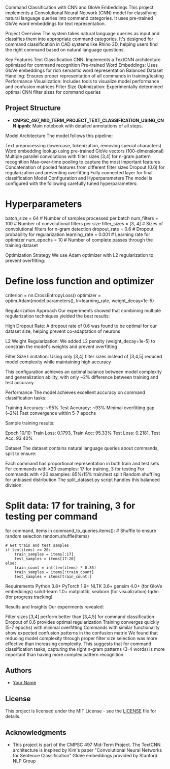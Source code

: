 Command Classification with CNN and GloVe Embeddings
This project implements a Convolutional Neural Network (CNN) model for classifying natural language queries into command categories. It uses pre-trained GloVe word embeddings for text representation.

Project Overview
The system takes natural language queries as input and classifies them into appropriate command categories. It's designed for command classification in CAD systems like Rhino 3D, helping users find the right command based on natural language questions.

Key Features
Text Classification CNN: Implements a TextCNN architecture optimized for command recognition
Pre-trained Word Embeddings: Uses GloVe embeddings for rich semantic word representation
Balanced Dataset Handling: Ensures proper representation of all commands in training/testing
Performance Visualization: Includes tools to visualize model performance and confusion matrices
Filter Size Optimization: Experimentally determined optimal CNN filter sizes for command queries

## Project Structure

- **CMPSC_497_MID_TERM_PROJECT_TEXT_CLASSIFICATION_USING_CNN.ipynb**: Main notebook with detailed annotations of all steps.

Model Architecture
The model follows this pipeline:

Text preprocessing (lowercase, tokenization, removing special characters)
Word embedding lookup using pre-trained GloVe vectors (100-dimensional)
Multiple parallel convolutions with filter sizes [3,4] for n-gram pattern recognition
Max-over-time pooling to capture the most important features
Concatenation of pooled features from different filter sizes
Dropout (0.6) for regularization and preventing overfitting
Fully connected layer for final classification
Model Configuration and Hyperparameters
The model is configured with the following carefully tuned hyperparameters:

# Hyperparameters
batch_size = 64          # Number of samples processed per batch
num_filters = 100        # Number of convolutional filters per size
filter_sizes = [3, 4]    # Sizes of convolutional filters for n-gram detection
dropout_rate = 0.6       # Dropout probability for regularization
learning_rate = 0.001    # Learning rate for optimizer
num_epochs = 10          # Number of complete passes through the training dataset

Optimization Strategy
We use Adam optimizer with L2 regularization to prevent overfitting:

# Define loss function and optimizer
criterion = nn.CrossEntropyLoss()
optimizer = optim.Adam(model.parameters(), lr=learning_rate, weight_decay=1e-5)

Regularization Approach
Our experiments showed that combining multiple regularization techniques yielded the best results:

High Dropout Rate: A dropout rate of 0.6 was found to be optimal for our dataset size, helping prevent co-adaptation of neurons

L2 Weight Regularization: We added L2 penalty (weight_decay=1e-5) to constrain the model's weights and prevent overfitting

Filter Size Limitation: Using only [3,4] filter sizes instead of [3,4,5] reduced model complexity while maintaining high accuracy

This configuration achieves an optimal balance between model complexity and generalization ability, with only ~2% difference between training and test accuracy.

Performance
The model achieves excellent accuracy on command classification tasks:

Training Accuracy: ~95%
Test Accuracy: ~93%
Minimal overfitting gap (~2%)
Fast convergence within 5-7 epochs

Sample training results:

Epoch 10/10:
Train Loss: 0.1793, Train Acc: 95.33%
Test Loss: 0.2181, Test Acc: 93.40%

Dataset
The dataset contains natural language queries about commands, split to ensure:

Each command has proportional representation in both train and test sets
For commands with ≥20 examples: 17 for training, 3 for testing
For commands with <20 examples: 85%/15% train/test split
Random shuffling for unbiased distribution
The split_dataset.py script handles this balanced division:

# Split data: 17 for training, 3 for testing per command
for command, items in command_to_queries.items():
    # Shuffle to ensure random selection
    random.shuffle(items)
    
    # Get train and test samples
    if len(items) >= 20:
        train_samples = items[:17]
        test_samples = items[17:20]
    else:
        train_count = int(len(items) * 0.85)
        train_samples = items[:train_count]
        test_samples = items[train_count:]

Requirements
Python 3.8+
PyTorch 1.9+
NLTK 3.6+
gensim 4.0+ (for GloVe embeddings)
scikit-learn 1.0+
matplotlib, seaborn (for visualization)
tqdm (for progress tracking)

Results and Insights
Our experiments revealed:

Filter sizes [3,4] perform better than [3,4,5] for command classification
Dropout of 0.6 provides optimal regularization
Training converges quickly (5-7 epochs) with minimal overfitting
Commands with similar functionality show expected confusion patterns in the confusion matrix
We found that reducing model complexity through proper filter size selection was more effective than increasing complexity. This suggests that for command classification tasks, capturing the right n-gram patterns (3-4 words) is more important than having more complex pattern recognition.


## Authors

- [Your Name](https://github.com/dt-cs)

## License

This project is licensed under the MIT License - see the [LICENSE](LICENSE) file for details.

## Acknowledgments

- This project is part of the CMPSC 497 Mid-Term Project.
The TextCNN architecture is inspired by Kim's paper "Convolutional Neural Networks for Sentence Classification"
GloVe embeddings provided by Stanford NLP Group
